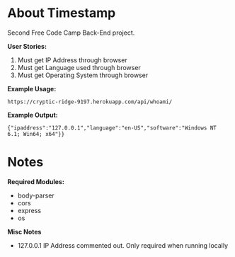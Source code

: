 # About Timestamp

Second Free Code Camp Back-End project. 

**User Stories:**
1. Must get IP Address through browser
2. Must get Language used through browser
3. Must get Operating System through browser

**Example Usage:**

`https://cryptic-ridge-9197.herokuapp.com/api/whoami/`


**Example Output:**

`{"ipaddress":"127.0.0.1","language":"en-US","software":"Windows NT 6.1; Win64; x64"}}`

# Notes

**Required Modules:**
* body-parser
* cors
* express
* os


**Misc Notes**
* 127.0.0.1 IP Address commented out. Only required when running locally